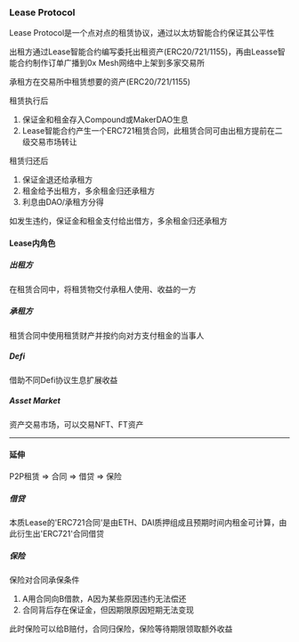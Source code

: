 ### Lease Protocol
Lease Protocol是一个点对点的租赁协议，通过以太坊智能合约保证其公平性

出租方通过Lease智能合约编写委托出租资产(ERC20/721/1155)，再由Leasse智能合约制作订单广播到0x Mesh网络中上架到多家交易所

承租方在交易所中租赁想要的资产(ERC20/721/1155)

租赁执行后
1. 保证金和租金存入Compound或MakerDAO生息
2. Lease智能合约产生一个ERC721租赁合同，此租赁合同可由出租方提前在二级交易市场转让

租赁归还后
1. 保证金退还给承租方
2. 租金给予出租方，多余租金归还承租方
3. 利息由DAO/承租方分得

如发生违约，保证金和租金支付给出借方，多余租金归还承租方


#### Lease内角色
##### 出租方
在租赁合同中，将租赁物交付承租人使用、收益的一方
##### 承租方
租赁合同中使用租赁财产并按约向对方支付租金的当事人
##### Defi
借助不同Defi协议生息扩展收益
##### Asset Market
资产交易市场，可以交易NFT、FT资产

* * *
#### 延伸
P2P租赁 => 合同 => 借贷 => 保险 
##### 借贷
本质Lease的'ERC721合同'是由ETH、DAI质押组成且预期时间内租金可计算，由此衍生出'ERC721'合同借贷
##### 保险
保险对合同承保条件

1. A用合同向B借款，A因为某些原因违约无法偿还
2. 合同背后存在保证金，但因期限原因短期无法变现

此时保险可以给B赔付，合同归保险，保险等待期限领取额外收益
